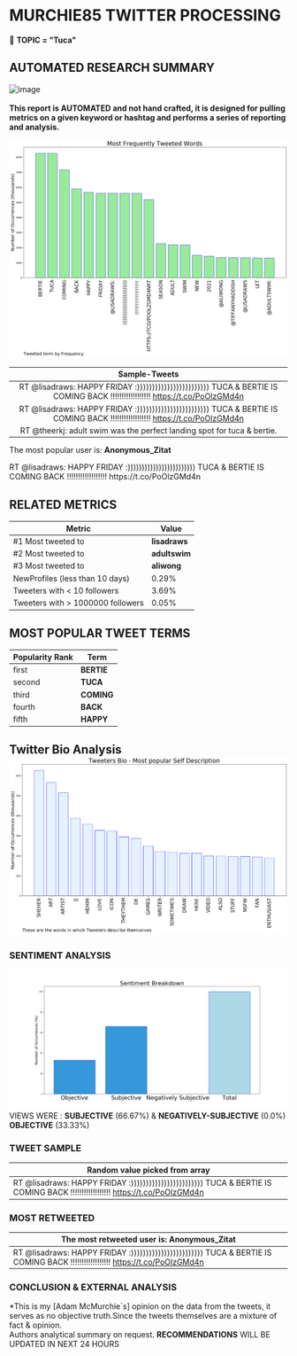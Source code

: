 # MURCHIE85 TWITTER PROCESSING 
&#x1F34E; **TOPIC = "Tuca"**

## AUTOMATED RESEARCH SUMMARY

![image](https://marketingplatform.google.com/about/static/images/gmp/analytics-smb-benefit.jpg)
<br></br>
<b> This report is AUTOMATED and not hand crafted, it is designed for pulling metrics on a given keyword or hashtag and performs a series of reporting and analysis.</b>



![image](TWEETS.png)



|                **Sample-Tweets**        |
| :-------------: |
| RT @lisadraws: HAPPY FRIDAY :)))))))))))))))))))))))) TUCA &amp; BERTIE IS COMING BACK !!!!!!!!!!!!!!!!!! https://t.co/PoOlzGMd4n |
| RT @lisadraws: HAPPY FRIDAY :)))))))))))))))))))))))) TUCA &amp; BERTIE IS COMING BACK !!!!!!!!!!!!!!!!!! https://t.co/PoOlzGMd4n |
| RT @theerkj: adult swim was the perfect landing spot for tuca &amp; bertie. |

The most popular user is: **Anonymous_Zitat**
<div class="alert alert-block alert-danger"> RT @lisadraws: HAPPY FRIDAY :)))))))))))))))))))))))) TUCA &amp; BERTIE IS COMING BACK !!!!!!!!!!!!!!!!!! https://t.co/PoOlzGMd4n</div>

## RELATED METRICS<br>
| Metric | Value |
| ------------- | ------------- |
| #1 Most tweeted to  | **lisadraws** |
| #2 Most tweeted to  | **adultswim** |
| #3 Most tweeted to  | **aliwong** |
| NewProfiles (less than 10 days) | 0.29%  |
| Tweeters with < 10 followers  | 3.69%|
| Tweeters with > 1000000 followers  | 0.05%  |



## MOST POPULAR TWEET TERMS 


| Popularity Rank  | Term |
| ------------- | ------------- |
| first  | **BERTIE**  |
| second  | **TUCA**  |
| third  | **COMING** |
| fourth  | **BACK**  |
| fifth  | **HAPPY**  |


## Twitter Bio Analysis![image](BIO.png)
### SENTIMENT ANALYSIS
![image](sentiment.png)
VIEWS WERE : **SUBJECTIVE**  (66.67%) & **NEGATIVELY-SUBJECTIVE** (0.0%) **OBJECTIVE** (33.33%)

### TWEET SAMPLE 
| Random value picked from array |
| ------------- |
|RT @lisadraws: HAPPY FRIDAY :)))))))))))))))))))))))) TUCA &amp; BERTIE IS COMING BACK !!!!!!!!!!!!!!!!!! https://t.co/PoOlzGMd4n |

### MOST RETWEETED 

| The most retweeted user is: **Anonymous_Zitat**  |
| ------------- |
| RT @lisadraws: HAPPY FRIDAY :)))))))))))))))))))))))) TUCA &amp; BERTIE IS COMING BACK !!!!!!!!!!!!!!!!!! https://t.co/PoOlzGMd4n |

### CONCLUSION & EXTERNAL ANALYSIS

*This is my [Adam McMurchie`s] opinion on the data from the tweets, it serves as no objective truth.Since the tweets themselves are a mixture of fact & opinion.<br>
Authors analytical summary on request.
**RECOMMENDATIONS** WILL BE UPDATED IN NEXT  24 HOURS <br>